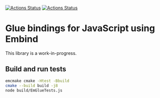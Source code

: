 [![Actions Status](https://github.com/TheLartians/EmGlue/workflows/Build/badge.svg)](https://github.com/TheLartians/EmGlue/actions)
[![Actions Status](https://github.com/TheLartians/EmGlue/workflows/Style/badge.svg)](https://github.com/TheLartians/EmGlue/actions)

# Glue bindings for JavaScript using Embind

This library is a work-in-progress.

## Build and run tests

```bash
emcmake cmake -Htest -Bbuild
cmake --build build -j8
node build/EmGlueTests.js
```
